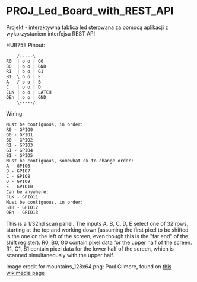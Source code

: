 # PROJ_Led_Board_with_REST_API
Projekt - interaktywna tablica led sterowana za pomocą aplikacji z wykorzystaniem interfejsu REST API

HUB75E Pinout:

```
    /-----\
R0  | o o | G0
B0  | o o | GND
R1  | o o | G1
B1  \ o o | E
A   / o o | B
C   | o o | D
CLK | o o | LATCH
OEn | o o | GND
    \-----/
```

Wiring:

```
Must be contiguous, in order:
R0 - GPIO0
G0 - GPIO1
B0 - GPIO2
R1 - GPIO3
G1 - GPIO4
B1 - GPIO5
Must be contiguous, somewhat ok to change order:
A - GPIO6
B - GPIO7
C - GPIO8
D - GPIO9
E - GPIO10
Can be anywhere:
CLK - GPIO11
Must be contiguous, in order:
STB - GPIO12
OEn - GPIO13
```

This is a 1/32nd scan panel. The inputs A, B, C, D, E select one of 32 rows, starting at the top and working down (assuming the first pixel to be shifted is the one on the left of the screen, even though this is the "far end" of the shift register). R0, B0, G0 contain pixel data for the upper half of the screen. R1, G1, B1 contain pixel data for the lower half of the screen, which is scanned simultaneously with the upper half.

Image credit for mountains_128x64.png: Paul Gilmore, found on [this wikimedia page](https://commons.wikimedia.org/wiki/File:Mountain_lake_dam.jpg)
